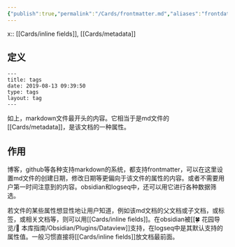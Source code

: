 ```yaml
---
{"publish":true,"permalink":"/Cards/frontmatter.md","aliases":"frontdata properties","title":"frontmatter","created":"2022-06-09","modified":"2023-03-14","published":"2025-07-10T22:22:11.441+08:00","cssclasses":""}
---
```



x:: [[Cards/inline fields]], [[Cards/metadata]]

## 定义

```
---
title: tags
date: 2019-08-13 09:39:50
type: tags
layout: tag
---
```

如上，markdown文件最开头的内容。它相当于是md文件的[[Cards/metadata]]，是该文档的一种属性。

## 作用

博客，github等各种支持markdown的系统，都支持frontmatter，可以在这里设置md文件的创建日期，修改日期等更偏向于该文件的属性的内容。或者不需要用户第一时间注意到的内容。obsidian和logseq中，还可以用它进行各种数据筛选。

若文件的某些属性想显性地让用户知道，例如该md文档的父文档或子文档，或标签，或相关文档等，则可以用[[Cards/inline fields]]。在obsidian被[[🍀 花园导览/🧰 本库指南/Obsidian/Plugins/Dataview]]支持，在logseq中是其默认支持的属性值。一般习惯直接将[[Cards/inline fields]]放文档最前面。